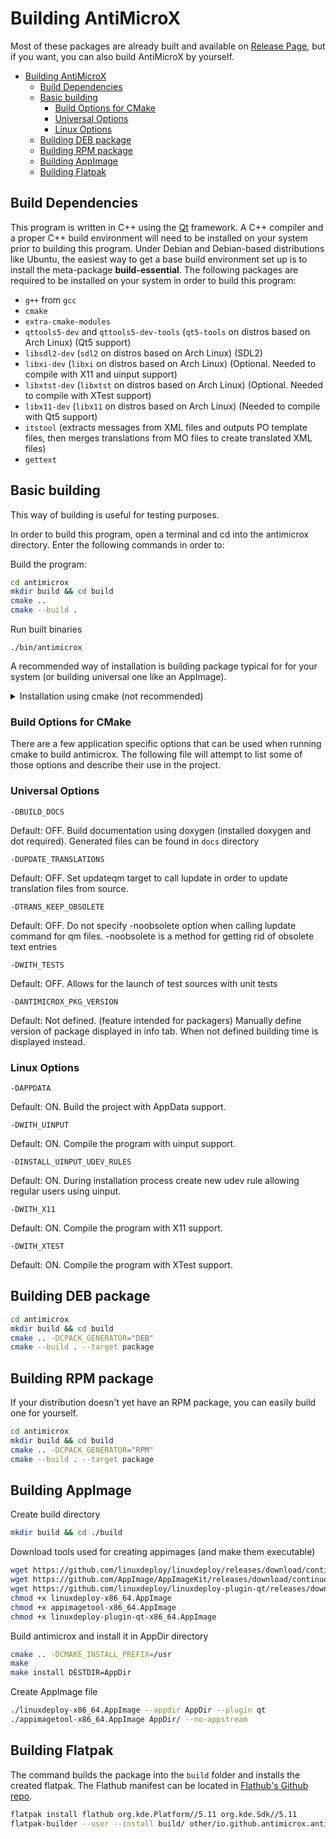 # Building AntiMicroX

Most of these packages are already built and available on [Release Page](https://github.com/AntiMicroX/antimicrox/releases), but if you want, you can also build AntiMicroX by yourself.

- [Building AntiMicroX](#building-antimicrox)
  - [Build Dependencies](#build-dependencies)
  - [Basic building](#basic-building)
    - [Build Options for CMake](#build-options-for-cmake)
    - [Universal Options](#universal-options)
    - [Linux Options](#linux-options)
  - [Building DEB package](#building-deb-package)
  - [Building RPM package](#building-rpm-package)
  - [Building AppImage](#building-appimage)
  - [Building Flatpak](#building-flatpak)

## Build Dependencies

This program is written in C++ using the [Qt](https://www.qt.io/)
framework. A C++ compiler and a proper C++ build environment will need to be installed on your system prior to building this program. Under Debian and Debian-based distributions like Ubuntu, the easiest way to get a base build environment set up is to install the meta-package **build-essential**. The following packages are required to be
installed on your system in order to build this program:

- `g++` from `gcc`
- `cmake`
- `extra-cmake-modules`
- `qttools5-dev` and `qttools5-dev-tools` (`qt5-tools` on distros based on Arch Linux) (Qt5 support)
- `libsdl2-dev` (`sdl2` on distros based on Arch Linux) (SDL2)
- `libxi-dev` (`libxi` on distros based on Arch Linux) (Optional. Needed to compile with X11 and uinput support)
- `libxtst-dev` (`libxtst` on distros based on Arch Linux) (Optional. Needed to compile with XTest support)
- `libx11-dev` (`libx11` on distros based on Arch Linux) (Needed to compile with Qt5 support)
- `itstool` (extracts messages from XML files and outputs PO template files, then merges translations from MO files to create translated XML files)
- `gettext`

## Basic building

This way of building is useful for testing purposes.

In order to build this program, open a terminal and cd into the antimicrox
directory. Enter the following commands in order to:

Build the program:

```bash
cd antimicrox
mkdir build && cd build
cmake ..
cmake --build .
```

Run built binaries

```
./bin/antimicrox
```

A recommended way of installation is building package typical for for your system (or building universal one like an AppImage).

<details>
  <summary>Installation using cmake (not recommended)</summary>

This way of installation is not recommended, because it doesn't integrate very well with some environments.

Install:

```bash
sudo cmake --install .
```

Uninstall:

```bash
sudo make uninstall
```

</details>

### Build Options for CMake

There are a few application specific options that can be used when running
cmake to build antimicrox. The following file will attempt to list some of those
options and describe their use in the project.

### Universal Options

    -DBUILD_DOCS

Default: OFF. Build documentation using doxygen (installed doxygen and dot required). Generated files can be found in `docs` directory

    -DUPDATE_TRANSLATIONS

Default: OFF. Set updateqm target to call lupdate in order to update
translation files from source.

    -DTRANS_KEEP_OBSOLETE

Default: OFF. Do not specify -noobsolete option when calling lupdate
command for qm files. -noobsolete is a method for getting rid of obsolete text entries

    -DWITH_TESTS

Default: OFF. Allows for the launch of test sources with unit tests

    -DANTIMICROX_PKG_VERSION

Default: Not defined. (feature intended for packagers) Manually define version of package displayed in info tab. When not defined building time is displayed instead.

### Linux Options

    -DAPPDATA

Default: ON. Build the project with AppData support.

    -DWITH_UINPUT

Default: ON. Compile the program with uinput support.

    -DINSTALL_UINPUT_UDEV_RULES

Default: ON. During installation process create new udev rule allowing regular users using uinput.

    -DWITH_X11

Default: ON. Compile the program with X11 support.

    -DWITH_XTEST

Default: ON. Compile the program with XTest support.

## Building DEB package

```bash
cd antimicrox
mkdir build && cd build
cmake .. -DCPACK_GENERATOR="DEB"
cmake --build . --target package
```

## Building RPM package

If your distribution doesn't yet have an RPM package, you can easily build one for yourself.

```bash
cd antimicrox
mkdir build && cd build
cmake .. -DCPACK_GENERATOR="RPM"
cmake --build . --target package
```

## Building AppImage

Create build directory

```bash
mkdir build && cd ./build
```

Download tools used for creating appimages (and make them executable)

```bash
wget https://github.com/linuxdeploy/linuxdeploy/releases/download/continuous/linuxdeploy-x86_64.AppImage
wget https://github.com/AppImage/AppImageKit/releases/download/continuous/appimagetool-x86_64.AppImage
wget https://github.com/linuxdeploy/linuxdeploy-plugin-qt/releases/download/continuous/linuxdeploy-plugin-qt-x86_64.AppImage
chmod +x linuxdeploy-x86_64.AppImage
chmod +x appimagetool-x86_64.AppImage
chmod +x linuxdeploy-plugin-qt-x86_64.AppImage
```

Build antimicrox and install it in AppDir directory

```bash
cmake .. -DCMAKE_INSTALL_PREFIX=/usr
make
make install DESTDIR=AppDir
```

Create AppImage file

```bash
./linuxdeploy-x86_64.AppImage --appdir AppDir --plugin qt
./appimagetool-x86_64.AppImage AppDir/ --no-appstream
```

## Building Flatpak

The command builds the package into the `build` folder and installs the created flatpak.
The Flathub manifest can be located in [Flathub's Github repo](https://github.com/flathub/io.github.antimicrox.antimicrox).

```bash
flatpak install flathub org.kde.Platform//5.11 org.kde.Sdk//5.11
flatpak-builder --user --install build/ other/io.github.antimicrox.antimicrox.yml --force-clean
```
